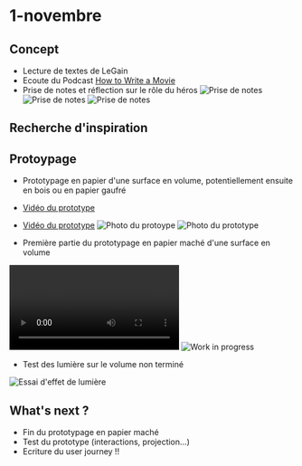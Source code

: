 # 1-novembre

## Concept

- Lecture de textes de LeGain
- Ecoute du Podcast [How to Write a Movie](https://www.youtube.com/watch?v=vSX-DROZuzY&t=881s)
- Prise de notes et réflection sur le rôle du héros
![Prise de notes](/process/2023-11-01/thoughts-podcast-1.jpg)
![Prise de notes](/process/2023-11-01/thoughts-podcast-2.jpg)
![Prise de notes](/process/2023-11-01/thoughts-podcast-3.jpg)

## Recherche d'inspiration

## Protoypage

- Prototypage en papier d'une surface en volume, potentiellement ensuite en bois ou en papier gaufré

- [Vidéo du prototype](/process/2023-11-01/video-cote.mp4)
- [Vidéo du prototype](/process/2023-11-01/video-haut.mp4)
![Photo du protoype](/process/2023-11-01/perspective.jpg)
![Photo du prototype](/process/2023-11-01/closup.jpg)


- Première partie du prototypage en papier maché d'une surface en volume

![Work in progress](/process/2023-11-01/papier-mache-wip1.mp4)
![Work in progress](/process/2023-11-01/papier-mache-wip.jpg)

- Test des lumière sur le volume non terminé

![Essai d'effet de lumière](/process/2023-11-01/papier-mache-light.jpg)

## What's next ?

- Fin du prototypage en papier maché
- Test du prototype (interactions, projection...)
- Ecriture du user journey !!
